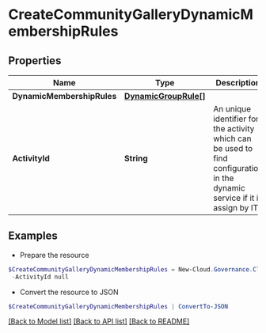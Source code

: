 # CreateCommunityGalleryDynamicMembershipRules
## Properties

Name | Type | Description | Notes
------------ | ------------- | ------------- | -------------
**DynamicMembershipRules** | [**DynamicGroupRule[]**](DynamicGroupRule.md) |  | [optional] 
**ActivityId** | **String** | An unique identifier for the activity which can be used to find configuration in the dynamic service if it is assign by IT | [optional] 

## Examples

- Prepare the resource
```powershell
$CreateCommunityGalleryDynamicMembershipRules = New-Cloud.Governance.ClientCreateCommunityGalleryDynamicMembershipRules  -DynamicMembershipRules null `
 -ActivityId null
```

- Convert the resource to JSON
```powershell
$CreateCommunityGalleryDynamicMembershipRules | ConvertTo-JSON
```

[[Back to Model list]](../README.md#documentation-for-models) [[Back to API list]](../README.md#documentation-for-api-endpoints) [[Back to README]](../README.md)

